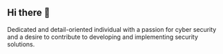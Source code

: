 ## Hi there 👋

Dedicated and detail-oriented individual with a passion for cyber security and a desire to contribute to developing and implementing security solutions. 
